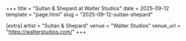 +++
title = "Sultan & Shepard at Walter Studios"
date = 2025-09-12
template = "page.html"
slug = "2025-09-12-sultan-shepard"

[extra]
artist = "Sultan & Shepard"
venue = "Walter Studios"
venue_url = "https://walterstudios.com/"
+++
